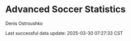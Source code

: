 # Advanced Soccer Statistics
Denis Ostroushko

<!-- gfm -->

Last successful data update: 2025-03-30 07:27:33 CST
